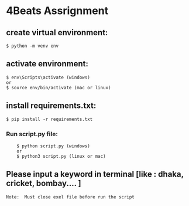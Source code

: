 # 4Beats Assrignment

## create virtual environment:
	$ python -m venv env

## activate environment:
	$ env\Scripts\activate (windows)
	or
	$ source env/bin/activate (mac or linux)

## install requirements.txt:
	$ pip install -r requirements.txt

### Run script.py file:
        $ python script.py (windows)
        or
        $ python3 script.py (linux or mac)

## Please input a keyword in terminal [like : dhaka, cricket, bombay.... ]

``Note: 
Must close exel file before run the script ``

